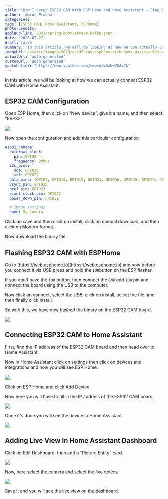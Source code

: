 ```yaml
---
title: 'How I Setup ESP32 CAM With ESP Home and Home Assistant - Step By Step Guide'
author: 'Amrut Prabhu'
categories: ''
tags: [ESP32 CAM, Home Assistant, ESPHome]
photo-credits:
applaud-link: 2021/spring-boot-stream-kafka.json
date: '2023-07-27'
draft: false
summary: 'In this article, we will be looking at how we can actually connect ESP32 CAM with Home Assistant'
imageUrl: /static/images/2023/esp32-cam-esphome-with-home-assistant/cover.jpg
actualUrl: 'auto-generated'
customUrl: 'auto-generated'
youtubeLink: "https://www.youtube.com/embed/mDxNwZGAw7k"
---
```

In this article, we will be looking at how we can actually connect ESP32 CAM with Home Assistant.  
  

## ESP32 CAM Configuration

Open ESP Home, then click on “New device”, give it a name, and then select “ESP32".

![](/static/images/2023/esp32-cam-esphome-with-home-assistant/1.png)

Now open the configuration and add this particular configuration

```yaml
esp32_camera:
  external_clock:
    pin: GPIO0
    frequency: 20MHz
  i2c_pins:
    sda: GPIO26
    scl: GPIO27
  data_pins: [GPIO5, GPIO18, GPIO19, GPIO21, GPIO36, GPIO39, GPIO34, GPIO35]
  vsync_pin: GPIO25
  href_pin: GPIO23
  pixel_clock_pin: GPIO22
  power_down_pin: GPIO32

  # Image settings
  name: My Camera
```

Click on save and then click on install, click on manual download, and then click on Modern format.

Now download the binary file.

## Flashing ESP32 CAM with ESPHome

Go to [https://web.esphome.io](https://web.esphome.io) and now before you connect it via USB press and hold the `IO0`button on the ESP flasher.

If you don’t have the `IO0` button, then connect the `GND` and `IO0` pin and connect the board using the USB to the computer.

  

Now click on connect, select the USB, click on install, select the file, and then finally click install.


So with this, we have now flashed the binary on the ESP32 CAM board.


![](/static/images/2023/esp32-cam-esphome-with-home-assistant/2.png)
  
## Connecting ESP32 CAM to Home Assistant

First, find the IP address of the ESP32 CAM board and then head over to Home Assistant.

Now in Home Assistant click on settings then click on devices and integrations and now you will see ESP Home.


![](/static/images/2023/esp32-cam-esphome-with-home-assistant/3.png)
  
Click on ESP Home and click Add Device

Now here you will have to fill in the IP address of the ESP32 CAM board.

![](/static/images/2023/esp32-cam-esphome-with-home-assistant/4.png)  

Once it's done you will see the device in Home Assistant.


![](/static/images/2023/esp32-cam-esphome-with-home-assistant/5.png)

## Adding Live View In Home Assistant Dashboard

Click on Edit Dashboard, then add a “Picture Entity” card.

![](/static/images/2023/esp32-cam-esphome-with-home-assistant/7.png)

Now, here select the camera and select the live option.


![](/static/images/2023/esp32-cam-esphome-with-home-assistant/8.png)

Save it and you will see the live view on the dashboard.